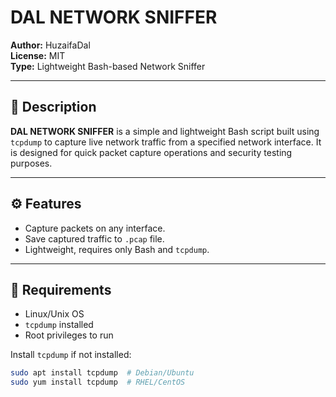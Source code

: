# DAL NETWORK SNIFFER

**Author:** HuzaifaDal  
**License:** MIT  
**Type:** Lightweight Bash-based Network Sniffer

---

## 📌 Description

**DAL NETWORK SNIFFER** is a simple and lightweight Bash script built using `tcpdump` to capture live network traffic from a specified network interface. It is designed for quick packet capture operations and security testing purposes.

---

## ⚙️ Features

- Capture packets on any interface.
- Save captured traffic to `.pcap` file.
- Lightweight, requires only Bash and `tcpdump`.

---

## 🧰 Requirements

- Linux/Unix OS
- `tcpdump` installed
- Root privileges to run

Install `tcpdump` if not installed:
```bash
sudo apt install tcpdump  # Debian/Ubuntu
sudo yum install tcpdump  # RHEL/CentOS
